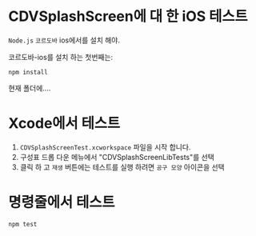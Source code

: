 # CDVSplashScreen에 대 한 iOS 테스트

`Node.js` `코르도바` ios에서를 설치 해야.

코르도바-ios를 설치 하는 첫번째는:

    npm install
    

현재 폴더에....

# Xcode에서 테스트

  1. `CDVSplashScreenTest.xcworkspace` 파일을 시작 합니다.
  2. 구성표 드롭 다운 메뉴에서 "CDVSplashScreenLibTests"를 선택
  3. 클릭 하 고 `재생` 버튼에는 테스트를 실행 하려면 `공구 모양` 아이콘을 선택

# 명령줄에서 테스트

    npm test